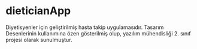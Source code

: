 # dieticianApp
 
Diyetisyenler için geliştirilmiş hasta takip uygulamasıdır. Tasarım Desenlerinin kullanımına özen gösterilmiş olup, yazılım mühendisliği 2. sınıf projesi olarak sunulmuştur.
